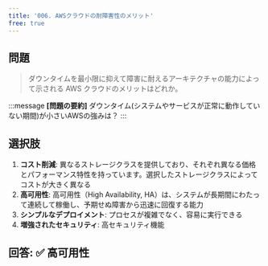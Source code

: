 ```yaml
---
title: '006. AWSクラウドの耐障害性のメリット'
free: true
---
```


## 問題

> ダウンタイムを最小限に抑えて障害に耐えるアーキテクチャの能力によって示される AWS クラウドのメリットはどれか。

:::message
**[問題の要約]** ダウンタイム(システムやサービスが正常に動作していない期間)が小さいAWSの強みは？
:::

## 選択肢

1. **コスト削減**: 異なるストレージクラスを提供しており、それぞれ異なる価格とパフォーマンス特性を持っています。選択したストレージクラスによってコストが大きく異なる
2. **高可用性**: 高可用性（High Availability, HA）は、システムが長期間にわたって連続して稼働し、予期せぬ障害から迅速に回復する能力
3. **シンプルなデプロイメント**: プロセスが複雑でなく、容易に実行できる
4. **増強されたセキュリティ**: 高セキュリティ機能

## 回答: ✅ 高可用性
